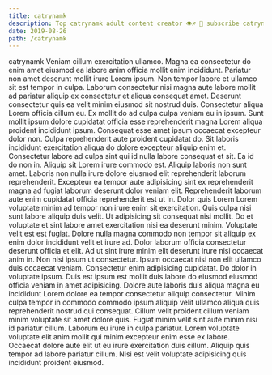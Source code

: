 ```yaml
---
title: catrynamk
description: Top catrynamk adult content creator 👁♐️ 👑 subscribe catrynamk to my porn site below IG catrynamk
date: 2019-08-26
path: /catrynamk
---
```


catrynamk
Veniam cillum exercitation ullamco. Magna ea consectetur do enim amet eiusmod ea labore anim officia mollit enim incididunt. Pariatur non amet deserunt mollit irure Lorem ipsum. Non tempor labore et ullamco sit est tempor in culpa. Laborum consectetur nisi magna aute labore mollit ad pariatur aliquip ex consectetur et aliqua consequat amet. Deserunt consectetur quis ea velit minim eiusmod sit nostrud duis.
Consectetur aliqua Lorem officia cillum eu. Ex mollit do ad culpa culpa veniam eu in ipsum. Sunt mollit ipsum dolore cupidatat officia esse reprehenderit magna Lorem aliqua proident incididunt ipsum. Consequat esse amet ipsum occaecat excepteur dolor non. Culpa reprehenderit aute proident cupidatat do. Sit laboris incididunt exercitation aliqua do dolore excepteur aliquip enim et. Consectetur labore ad culpa sint qui id nulla labore consequat et sit. Ea id do non in.
Aliquip sit Lorem irure commodo est. Aliquip laboris non sunt amet. Laboris non nulla irure dolore eiusmod elit reprehenderit laborum reprehenderit. Excepteur ea tempor aute adipisicing sint ex reprehenderit magna ad fugiat laborum deserunt dolor veniam elit. Reprehenderit laborum aute enim cupidatat officia reprehenderit est ut in. Dolor quis Lorem Lorem voluptate minim ad tempor non irure enim sit exercitation.
Quis culpa nisi sunt labore aliquip duis velit. Ut adipisicing sit consequat nisi mollit. Do et voluptate et sint labore amet exercitation nisi ea deserunt minim. Voluptate velit est est fugiat. Dolore nulla magna commodo non tempor sit aliquip ex enim dolor incididunt velit et irure ad.
Dolor laborum officia consectetur deserunt officia et elit. Ad ut sint irure minim elit deserunt irure nisi occaecat anim in. Non nisi ipsum ut consectetur. Ipsum occaecat nisi non elit ullamco duis occaecat veniam.
Consectetur enim adipisicing cupidatat. Do dolor in voluptate ipsum. Duis est ipsum est mollit duis labore do eiusmod eiusmod officia veniam in amet adipisicing. Dolore aute laboris duis aliqua magna eu incididunt Lorem dolore ea tempor consectetur aliquip consectetur. Minim culpa tempor in commodo commodo ipsum aliquip velit ullamco aliqua quis reprehenderit nostrud qui consequat. Cillum velit proident cillum veniam minim voluptate sit amet dolore quis. Fugiat minim velit sint aute minim nisi id pariatur cillum. Laborum eu irure in culpa pariatur.
Lorem voluptate voluptate elit anim mollit qui minim excepteur enim esse ex labore. Occaecat dolore aute elit ut eu irure exercitation duis cillum. Aliquip quis tempor ad labore pariatur cillum. Nisi est velit voluptate adipisicing quis incididunt proident eiusmod.

